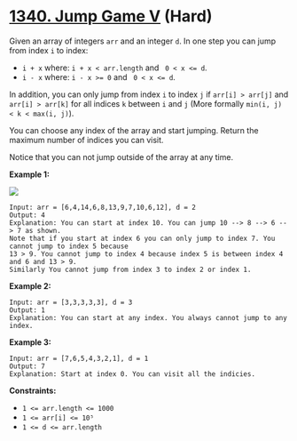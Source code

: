 # [1340. Jump Game V][link] (Hard)

[link]: https://leetcode.com/problems/jump-game-v/

Given an array of integers `arr` and an integer `d`. In one step you can jump from index `i` to
index:

- `i + x` where: `i + x < arr.length` and ` 0 < x <= d`.
- `i - x` where: `i - x >= 0` and ` 0 < x <= d`.

In addition, you can only jump from index `i` to index `j` if `arr[i] > arr[j]` and `arr[i] >
arr[k]` for all indices `k` between `i` and `j` (More formally `min(i, j) < k < max(i, j)`).

You can choose any index of the array and start jumping. Return the maximum number of indices you
can visit.

Notice that you can not jump outside of the array at any time.

**Example 1:**

![](https://assets.leetcode.com/uploads/2020/01/23/meta-chart.jpeg)

```
Input: arr = [6,4,14,6,8,13,9,7,10,6,12], d = 2
Output: 4
Explanation: You can start at index 10. You can jump 10 --> 8 --> 6 --> 7 as shown.
Note that if you start at index 6 you can only jump to index 7. You cannot jump to index 5 because
13 > 9. You cannot jump to index 4 because index 5 is between index 4 and 6 and 13 > 9.
Similarly You cannot jump from index 3 to index 2 or index 1.
```

**Example 2:**

```
Input: arr = [3,3,3,3,3], d = 3
Output: 1
Explanation: You can start at any index. You always cannot jump to any index.
```

**Example 3:**

```
Input: arr = [7,6,5,4,3,2,1], d = 1
Output: 7
Explanation: Start at index 0. You can visit all the indicies.
```

**Constraints:**

- `1 <= arr.length <= 1000`
- `1 <= arr[i] <= 10⁵`
- `1 <= d <= arr.length`
